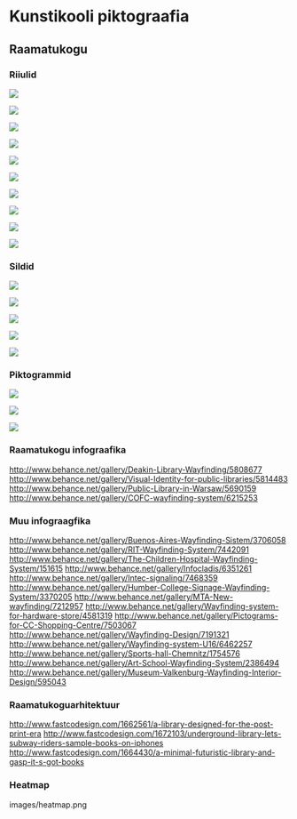 # Kunstikooli piktograafia


## Raamatukogu


### Riiulid


![](http://www.cgpartnersllc.com/wp-content/uploads/2008/12/trinity_library2_sm.jpg)


![](http://www.fastcodesign.com/multisite_files/codesign/imagecache/slideshow-large/slides/UmimiraiLibrary_05.jpg)


![](http://www.bpl.org/compass/files/2013/01/wayfinding-centralsignage2.jpg)


![](http://farm3.staticflickr.com/2513/3881542163_86b9784fbd.jpg)


![](http://farm4.staticflickr.com/3183/3039457674_bce8941fa7.jpg)


![](http://farm1.staticflickr.com/50/145472702_10b6209e11.jpg)


![](http://behance.vo.llnwd.net/profiles20/1773405/projects/5814483/487dd54cf6cf56b4a1753da415323aa8.jpg)


![](http://behance.vo.llnwd.net/profiles20/1773405/projects/5814483/06b7f7ed82856d4244446b16282d6ec8.jpg)


![](http://behance.vo.llnwd.net/profiles20/1773405/projects/5814483/13dfa68fd08af8d7ba91575514f69e01.jpg)


![](http://behance.vo.llnwd.net/profiles22/1704661/projects/5690159/9a61bdb9aa6d95ef772f9fb9e8b7783f.jpg)


### Sildid

![](http://behance.vo.llnwd.net/profiles14/1893911/projects/6215253/c4158f84c02f6c9bbbf009595c2aecbd.jpg)


![](http://media.tumblr.com/tumblr_l2o86d2iaV1qaqe07.jpg)


![](http://www.bpl.org/compass/files/2013/01/wayfinding-centralsignage.jpg)


![](http://behance.vo.llnwd.net/profiles25/1819203/projects/7191321/426034fd94e95e73aa1d522597b9928e.jpg)


![](http://behance.vo.llnwd.net/profiles/59387/projects/3535815/7bdc5a152358f7e3bae96dc35f20af77.jpg)


### Piktogrammid


![](http://behance.vo.llnwd.net/profiles20/1773405/projects/5814483/556d97afd2e42c6c958bd886afb03ab4.jpg)


![](http://behance.vo.llnwd.net/profiles20/1773405/projects/5814483/7d31739d0e474225609473ea91d2041d.jpg)


![](http://behance.vo.llnwd.net/profiles14/1798577/projects/5808677/dd9311f71077933dca0d60421e5efcf4.jpg)


### Raamatukogu infograafika


http://www.behance.net/gallery/Deakin-Library-Wayfinding/5808677
http://www.behance.net/gallery/Visual-Identity-for-public-libraries/5814483
http://www.behance.net/gallery/Public-Library-in-Warsaw/5690159
http://www.behance.net/gallery/COFC-wayfinding-system/6215253


### Muu infograagfika


http://www.behance.net/gallery/Buenos-Aires-Wayfinding-Sistem/3706058
http://www.behance.net/gallery/RIT-Wayfinding-System/7442091
http://www.behance.net/gallery/The-Children-Hospital-Wayfinding-System/151615
http://www.behance.net/gallery/Infocladis/6351261
http://www.behance.net/gallery/Intec-signaling/7468359
http://www.behance.net/gallery/Humber-College-Signage-Wayfinding-System/3370205
http://www.behance.net/gallery/MTA-New-wayfinding/7212957
http://www.behance.net/gallery/Wayfinding-system-for-hardware-store/4581319
http://www.behance.net/gallery/Pictograms-for-CC-Shopping-Centre/7503067
http://www.behance.net/gallery/Wayfinding-Design/7191321
http://www.behance.net/gallery/Wayfinding-system-U16/6462257
http://www.behance.net/gallery/Sports-hall-Chemnitz/1754576
http://www.behance.net/gallery/Art-School-Wayfinding-System/2386494
http://www.behance.net/gallery/Museum-Valkenburg-Wayfinding-Interior-Design/595043


### Raamatukoguarhitektuur


http://www.fastcodesign.com/1662561/a-library-designed-for-the-post-print-era
http://www.fastcodesign.com/1672103/underground-library-lets-subway-riders-sample-books-on-iphones
http://www.fastcodesign.com/1664430/a-minimal-futuristic-library-and-gasp-it-s-got-books


### Heatmap

images/heatmap.png
